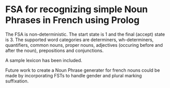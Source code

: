 # FSA for recognizing simple Noun Phrases in French using Prolog
The FSA is non-deterministic. The start state is 1 and the final (accept) state is 3. The supported word categories are determiners, wh-determiners, quantifiers, common nouns, proper nouns, adjectives (occuring before and after the noun), prepositions and conjunctions.

A sample lexicon has been included. 

Future work to create a Noun Phrase generater for french nouns could be made by incorporating FSTs to handle gender and plural marking suffixation. 
